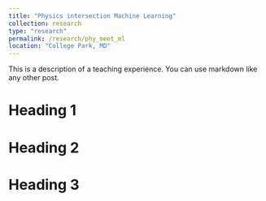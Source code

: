 ```yaml
---
title: "Physics intersection Machine Learning"
collection: research
type: "research"
permalink: /research/phy_meet_ml
location: "College Park, MD"
---
```


This is a description of a teaching experience. You can use markdown like any other post.

Heading 1
======

Heading 2
======

Heading 3
======
